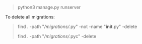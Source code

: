 > python3 manage.py runserver


To delete all migrations:

> find . -path "*/migrations/*.py" -not -name "__init__.py" -delete
>
> find . -path "*/migrations/*.pyc"  -delete
